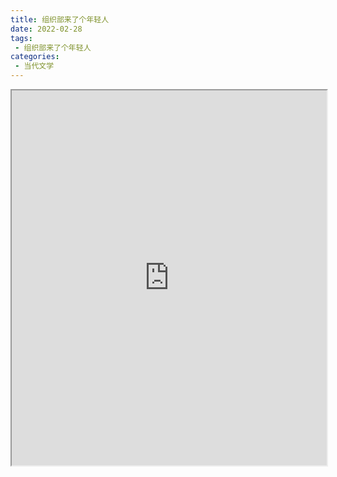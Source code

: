 ```yaml
---
title: 组织部来了个年轻人
date: 2022-02-28
tags:
 - 组织部来了个年轻人
categories:
 - 当代文学
---
```




<iframe src="https://study-doc.yourtools.icu/pdf/web/viewer.html?file=https://vkceyugu.cdn.bspapp.com/VKCEYUGU-e9075d72-0451-48df-afe1-d46932ae4554/2ee9f436-c5d8-48ac-a8d2-0487e7a5258c.pdf" width="100%" height="600px"></iframe>
